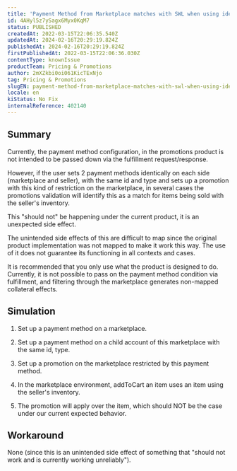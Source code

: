 ```yaml
---
title: 'Payment Method from Marketplace matches with SWL when using identical types:ids'
id: 4AHyl5z7ySagx6Myx0KqM7
status: PUBLISHED
createdAt: 2022-03-15T22:06:35.540Z
updatedAt: 2024-02-16T20:29:19.824Z
publishedAt: 2024-02-16T20:29:19.824Z
firstPublishedAt: 2022-03-15T22:06:36.030Z
contentType: knownIssue
productTeam: Pricing & Promotions
author: 2mXZkbi0oi061KicTExNjo
tag: Pricing & Promotions
slugEN: payment-method-from-marketplace-matches-with-swl-when-using-identical-typesids
locale: en
kiStatus: No Fix
internalReference: 402140
---
```


## Summary


Currently, the payment method configuration, in the promotions product is not intended to be passed down via the fulfillment request/response.

However, if the user sets 2 payment methods identically on each side (marketplace and seller), with the same id and type and sets up a promotion with this kind of restriction on the marketplace, in several cases the promotions validation will identify this as a match for items being sold with the seller's inventory.

This "should not" be happening under the current product, it is an unexpected side effect. ​

The unintended side effects of this are difficult to map since the original product implementation was not mapped to make it work this way. The use of it does not guarantee its functioning in all contexts and cases.

It is recommended that you only use what the product is designed to do. Currently, it is not possible to pass on the payment method condition via fulfillment, and filtering through the marketplace generates non-mapped collateral effects.




## Simulation


1) Set up a payment method on a marketplace.

2) Set up a payment method on a child account of this marketplace with the same id, type.

3) Set up a promotion on the marketplace restricted by this payment method.

4) In the marketplace environment, addToCart an item uses an item using the seller's inventory.

5) The promotion will apply over the item, which should NOT be the case under our current expected behavior.




## Workaround


None (since this is an unintended side effect of something that "should not work and is currently working unreliably").

